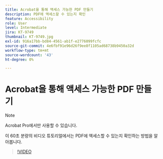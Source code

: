 ```yaml
---
title: Acrobat을 통해 액세스 가능한 PDF 만들기
description: PDF에 액세스할 수 있는지 확인
feature: Accessibility
role: User
level: Intermediate
jira: KT-9749
thumbnail: KT-9749.jpg
exl-id: 916a17bb-bd84-4561-ab1f-e2776099fcfc
source-git-commit: 4e6fbf91e96d26f9ee8f1105ad68738b9450a32d
workflow-type: tm+mt
source-wordcount: '43'
ht-degree: 0%

---
```


# Acrobat을 통해 액세스 가능한 PDF 만들기

>[!NOTE]
>
>Acrobat Pro에서만 사용할 수 있습니다.

이 60초 분량의 비디오 튜토리얼에서는 PDF에 액세스할 수 있는지 확인하는 방법을 알아봅니다.

>[!VIDEO](https://video.tv.adobe.com/v/347087?quality=12&learn=on&hidetitle=true&captions=kor)
